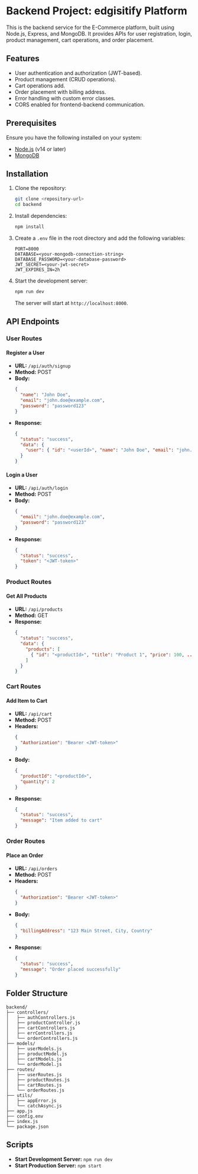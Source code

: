 # Backend Project: edgisitify Platform

This is the backend service for the E-Commerce platform, built using Node.js, Express, and MongoDB. It provides APIs for user registration, login, product management, cart operations, and order placement.

## Features

- User authentication and authorization (JWT-based).
- Product management (CRUD operations).
- Cart operations add.
- Order placement with billing address.
- Error handling with custom error classes.
- CORS enabled for frontend-backend communication.

## Prerequisites

Ensure you have the following installed on your system:

- [Node.js](https://nodejs.org/) (v14 or later)
- [MongoDB](https://www.mongodb.com/)

## Installation

1. Clone the repository:

   ```bash
   git clone <repository-url>
   cd backend
   ```

2. Install dependencies:

   ```bash
   npm install
   ```

3. Create a `.env` file in the root directory and add the following variables:

   ```env
   PORT=8000
   DATABASE=<your-mongodb-connection-string>
   DATABASE_PASSWORD=<your-database-password>
   JWT_SECRET=<your-jwt-secret>
   JWT_EXPIRES_IN=2h
   ```

4. Start the development server:

   ```bash
   npm run dev
   ```

   The server will start at `http://localhost:8000`.

## API Endpoints

### User Routes

#### Register a User
- **URL:** `/api/auth/signup`
- **Method:** POST
- **Body:**
  ```json
  {
    "name": "John Doe",
    "email": "john.doe@example.com",
    "password": "password123"
  }
  ```
- **Response:**
  ```json
  {
    "status": "success",
    "data": {
      "user": { "id": "<userId>", "name": "John Doe", "email": "john.doe@example.com" }
    }
  }
  ```

#### Login a User
- **URL:** `/api/auth/login`
- **Method:** POST
- **Body:**
  ```json
  {
    "email": "john.doe@example.com",
    "password": "password123"
  }
  ```
- **Response:**
  ```json
  {
    "status": "success",
    "token": "<JWT-token>"
  }
  ```

### Product Routes

#### Get All Products
- **URL:** `/api/products`
- **Method:** GET
- **Response:**
  ```json
  {
    "status": "success",
    "data": {
      "products": [
        { "id": "<productId>", "title": "Product 1", "price": 100, ... }
      ]
    }
  }
  ```

### Cart Routes

#### Add Item to Cart
- **URL:** `/api/cart`
- **Method:** POST
- **Headers:**
  ```json
  {
    "Authorization": "Bearer <JWT-token>"
  }
  ```
- **Body:**
  ```json
  {
    "productId": "<productId>",
    "quantity": 2
  }
  ```
- **Response:**
  ```json
  {
    "status": "success",
    "message": "Item added to cart"
  }
  ```

### Order Routes

#### Place an Order
- **URL:** `/api/orders`
- **Method:** POST
- **Headers:**
  ```json
  {
    "Authorization": "Bearer <JWT-token>"
  }
  ```
- **Body:**
  ```json
  {
    "billingAddress": "123 Main Street, City, Country"
  }
  ```
- **Response:**
  ```json
  {
    "status": "success",
    "message": "Order placed successfully"
  }
  ```

## Folder Structure

```plaintext
backend/
├── controllers/
│   ├── authControllers.js
│   ├── productController.js
│   ├── cartControllers.js
│   ├── errControllers.js
│   └── orderControllers.js
├── models/
│   ├── userModels.js
│   ├── productModel.js
│   ├── cartModels.js
│   └── orderModel.js
├── routes/
│   ├── userRoutes.js
│   ├── productRoutes.js
│   ├── cartRoutes.js
│   └── orderRoutes.js
├── utils/
│   ├── appError.js
│   └── catchAsync.js
├── app.js
├── config.env
├── index.js
└── package.json
```

## Scripts

- **Start Development Server:** `npm run dev`
- **Start Production Server:** `npm start`

